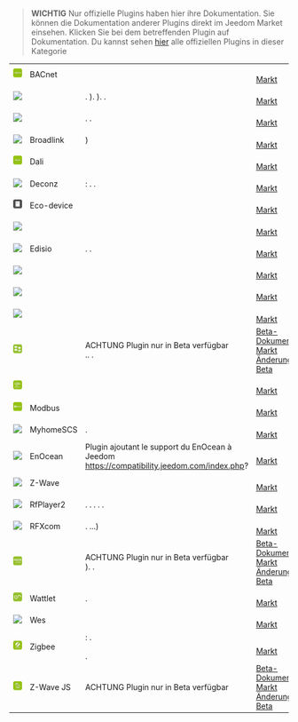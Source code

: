 
# 


>**WICHTIG**
>Nur offizielle Plugins haben hier ihre Dokumentation. Sie können die Dokumentation anderer Plugins direkt im Jeedom Market einsehen. Klicken Sie bei dem betreffenden Plugin auf Dokumentation.
>Du kannst sehen [hier](https://market.jeedom.com/index.php?v=d&p=market&type=plugin&categorie=automation+protocol) alle offiziellen Plugins in dieser Kategorie


| | | | |
|--- | --- | --- | ---|
|<img src="bacnet/bacnet_icon.png" class="pluginLogo" width="100" />|BACnet||[](bacnet/index.md)[](bacnet/beta/index.md)<br/>[Markt](https://market.jeedom.com/index.php?v=d&p=market_display&id=4161)<br/>[](bacnet/changelog.md)[](bacnet/beta/changelog.md)|
|<img src="beagle/beagle_icon.png" class="pluginLogo" width="100" />||. ). ). .|[](beagle/index.md)<br/>[Markt](https://market.jeedom.com/index.php?v=d&p=market_display&id=3917)<br/>[](beagle/changelog.md)|
|<img src="blea/blea_icon.png" class="pluginLogo" width="100" />||. . |[](blea/index.md)[](blea/beta/index.md)<br/>[Markt](https://market.jeedom.com/index.php?v=d&p=market_display&id=2554)<br/>[](blea/changelog.md)[](blea/beta/changelog.md)|
|<img src="broadlink/broadlink_icon.png" class="pluginLogo" width="100" />|Broadlink|)|[](broadlink/index.md)<br/>[Markt](https://market.jeedom.com/index.php?v=d&p=market_display&id=2699)<br/>[](broadlink/changelog.md)|
|<img src="dali/dali_icon.png" class="pluginLogo" width="100" />|Dali||[](dali/index.md)[](dali/beta/index.md)<br/>[Markt](https://market.jeedom.com/index.php?v=d&p=market_display&id=4223)<br/>[](dali/changelog.md)[](dali/beta/changelog.md)|
|<img src="deconz/deconz_icon.png" class="pluginLogo" width="100" />|Deconz| : . .|[](deconz/index.md)[](deconz/beta/index.md)<br/>[Markt](https://market.jeedom.com/index.php?v=d&p=market_display&id=3610)<br/>[](deconz/changelog.md)[](deconz/beta/changelog.md)|
|<img src="ecodevice/ecodevice_icon.png" class="pluginLogo" width="100" />|Eco-device||[](ecodevice/index.md)[](ecodevice/beta/index.md)<br/>[Markt](https://market.jeedom.com/index.php?v=d&p=market_display&id=342)<br/>[](ecodevice/changelog.md)[](ecodevice/beta/changelog.md)|
|<img src="edimaxplug/edimaxplug_icon.png" class="pluginLogo" width="100" />|||[](edimaxplug/index.md)<br/>[Markt](https://market.jeedom.com/index.php?v=d&p=market_display&id=2455)<br/>[](edimaxplug/changelog.md)|
|<img src="edisio/edisio_icon.png" class="pluginLogo" width="100" />|Edisio|. .|[](edisio/index.md)<br/>[Markt](https://market.jeedom.com/index.php?v=d&p=market_display&id=1541)<br/>[](edisio/changelog.md)|
|<img src="ipx800/ipx800_icon.png" class="pluginLogo" width="100" />|||[](ipx800/index.md)[](ipx800/beta/index.md)<br/>[Markt](https://market.jeedom.com/index.php?v=d&p=market_display&id=344)<br/>[](ipx800/changelog.md)[](ipx800/beta/changelog.md)|
|<img src="ipx800v2/ipx800v2_icon.png" class="pluginLogo" width="100" />|||<br/>[Markt](https://market.jeedom.com/index.php?v=d&p=market_display&id=1194)|
|<img src="ipx800v4/ipx800v4_icon.png" class="pluginLogo" width="100" />|||[](ipx800v4/index.md)[](ipx800v4/beta/index.md)<br/>[Markt](https://market.jeedom.com/index.php?v=d&p=market_display&id=2046)<br/>[](ipx800v4/changelog.md)[](ipx800v4/beta/changelog.md)|
|<img src="ipx800v5/beta/ipx800v5_icon.png" class="pluginLogo" width="100" />||ACHTUNG Plugin nur in Beta verfügbar<br/>.. . |[Beta-Dokumentation](ipx800v5/beta/index.md)<br/>[Markt](https://market.jeedom.com/index.php?v=d&p=market_display&id=4218)<br/>[Änderungsprotokoll Beta](ipx800v5/beta/changelog.md)|
|<img src="lorapayload/lorapayload_icon.png" class="pluginLogo" width="100" />|||[](lorapayload/beta/index.md)<br/>[Markt](https://market.jeedom.com/index.php?v=d&p=market_display&id=4146)[](lorapayload/beta/changelog.md)|
|<img src="modbus/modbus_icon.png" class="pluginLogo" width="100" />|Modbus||[](modbus/index.md)[](modbus/beta/index.md)<br/>[Markt](https://market.jeedom.com/index.php?v=d&p=market_display&id=4267)<br/>[](modbus/changelog.md)[](modbus/beta/changelog.md)|
|<img src="myhomescs/myhomescs_icon.png" class="pluginLogo" width="100" />|MyhomeSCS|.|[](myhomescs/index.md)<br/>[Markt](https://market.jeedom.com/index.php?v=d&p=market_display&id=3107)<br/>[](myhomescs/changelog.md)|
|<img src="openenocean/openenocean_icon.png" class="pluginLogo" width="100" />|EnOcean|Plugin ajoutant le support du EnOcean à Jeedom https://compatibility.jeedom.com/index.php?|[](openenocean/index.md)[](openenocean/beta/index.md)<br/>[Markt](https://market.jeedom.com/index.php?v=d&p=market_display&id=2622)<br/>[](openenocean/changelog.md)[](openenocean/beta/changelog.md)|
|<img src="openzwave/openzwave_icon.png" class="pluginLogo" width="100" />|Z-Wave||[](openzwave/index.md)[](openzwave/beta/index.md)<br/>[Markt](https://market.jeedom.com/index.php?v=d&p=market_display&id=185)<br/>[](openzwave/changelog.md)[](openzwave/beta/changelog.md)|
|<img src="rfplayer2/rfplayer2_icon.png" class="pluginLogo" width="100" />|RfPlayer2|. . . . .|[](rfplayer2/index.md)<br/>[Markt](https://market.jeedom.com/index.php?v=d&p=market_display&id=3349)<br/>[](rfplayer2/changelog.md)|
|<img src="rfxcom/rfxcom_icon.png" class="pluginLogo" width="100" />|RFXcom|. ...)|[](rfxcom/index.md)[](rfxcom/beta/index.md)<br/>[Markt](https://market.jeedom.com/index.php?v=d&p=market_display&id=52)<br/>[](rfxcom/changelog.md)[](rfxcom/beta/changelog.md)|
|<img src="vlx2mqtt/beta/vlx2mqtt_icon.png" class="pluginLogo" width="100" />||ACHTUNG Plugin nur in Beta verfügbar<br/>). .|[Beta-Dokumentation](vlx2mqtt/beta/index.md)<br/>[Markt](https://market.jeedom.com/index.php?v=d&p=market_display&id=4275)<br/>[Änderungsprotokoll Beta](vlx2mqtt/beta/changelog.md)|
|<img src="wattlet/wattlet_icon.png" class="pluginLogo" width="100" />|Wattlet|.|[](wattlet/index.md)<br/>[Markt](https://market.jeedom.com/index.php?v=d&p=market_display&id=2600)<br/>[](wattlet/changelog.md)|
|<img src="wes/wes_icon.png" class="pluginLogo" width="100" />|Wes||[](wes/index.md)<br/>[Markt](https://market.jeedom.com/index.php?v=d&p=market_display&id=1336)<br/>[](wes/changelog.md)|
|<img src="zigbee/zigbee_icon.png" class="pluginLogo" width="100" />|Zigbee| : . <br/><br/> .|[](zigbee/index.md)[](zigbee/beta/index.md)<br/>[Markt](https://market.jeedom.com/index.php?v=d&p=market_display&id=4050)<br/>[](zigbee/changelog.md)[](zigbee/beta/changelog.md)|
|<img src="zwavejs/beta/zwavejs_icon.png" class="pluginLogo" width="100" />|Z-Wave JS|ACHTUNG Plugin nur in Beta verfügbar<br/>|[Beta-Dokumentation](zwavejs/beta/index.md)<br/>[Markt](https://market.jeedom.com/index.php?v=d&p=market_display&id=4306)<br/>[Änderungsprotokoll Beta](zwavejs/beta/changelog.md)|
